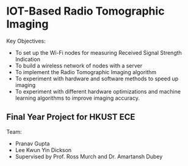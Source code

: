 # IOT-Based Radio Tomographic Imaging
Key Objectives: 
*	To set up the Wi-Fi nodes for measuring Received Signal Strength Indication
*	To build a wireless network of nodes with a server
*	To implement the Radio Tomographic Imaging algorithm
*	To experiment with hardware and software methods to speed up imaging 
* To experiment with different hardware optimizations and machine learning algorithms to improve imaging accuracy.

## Final Year Project for HKUST ECE
Team: 
* Pranav Gupta
* Lee Kwun Yin Dickson
* Supervised by Prof. Ross Murch and Dr. Amartansh Dubey

